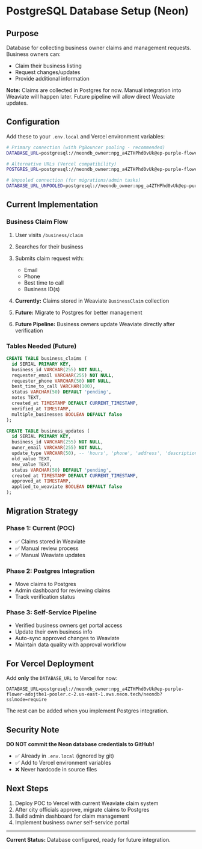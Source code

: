 # PostgreSQL Database Setup (Neon)

## Purpose

Database for collecting business owner claims and management requests. Business owners can:
- Claim their business listing
- Request changes/updates
- Provide additional information

**Note:** Claims are collected in Postgres for now. Manual integration into Weaviate will happen later. Future pipeline will allow direct Weaviate updates.

## Configuration

Add these to your `.env.local` and Vercel environment variables:

```bash
# Primary connection (with PgBouncer pooling - recommended)
DATABASE_URL=postgresql://neondb_owner:npg_a4ZTHPhd0vUk@ep-purple-flower-adojthe1-pooler.c-2.us-east-1.aws.neon.tech/neondb?sslmode=require

# Alternative URLs (Vercel compatibility)
POSTGRES_URL=postgresql://neondb_owner:npg_a4ZTHPhd0vUk@ep-purple-flower-adojthe1-pooler.c-2.us-east-1.aws.neon.tech/neondb?sslmode=require

# Unpooled connection (for migrations/admin tasks)
DATABASE_URL_UNPOOLED=postgresql://neondb_owner:npg_a4ZTHPhd0vUk@ep-purple-flower-adojthe1.c-2.us-east-1.aws.neon.tech/neondb?sslmode=require
```

## Current Implementation

### Business Claim Flow

1. User visits `/business/claim`
2. Searches for their business
3. Submits claim request with:
   - Email
   - Phone
   - Best time to call
   - Business ID(s)

4. **Currently:** Claims stored in Weaviate `BusinessClaim` collection
5. **Future:** Migrate to Postgres for better management
6. **Future Pipeline:** Business owners update Weaviate directly after verification

### Tables Needed (Future)

```sql
CREATE TABLE business_claims (
  id SERIAL PRIMARY KEY,
  business_id VARCHAR(255) NOT NULL,
  requester_email VARCHAR(255) NOT NULL,
  requester_phone VARCHAR(50) NOT NULL,
  best_time_to_call VARCHAR(100),
  status VARCHAR(50) DEFAULT 'pending',
  notes TEXT,
  created_at TIMESTAMP DEFAULT CURRENT_TIMESTAMP,
  verified_at TIMESTAMP,
  multiple_businesses BOOLEAN DEFAULT false
);

CREATE TABLE business_updates (
  id SERIAL PRIMARY KEY,
  business_id VARCHAR(255) NOT NULL,
  owner_email VARCHAR(255) NOT NULL,
  update_type VARCHAR(50), -- 'hours', 'phone', 'address', 'description'
  old_value TEXT,
  new_value TEXT,
  status VARCHAR(50) DEFAULT 'pending',
  created_at TIMESTAMP DEFAULT CURRENT_TIMESTAMP,
  approved_at TIMESTAMP,
  applied_to_weaviate BOOLEAN DEFAULT false
);
```

## Migration Strategy

### Phase 1: Current (POC)
- ✅ Claims stored in Weaviate
- ✅ Manual review process
- ✅ Manual Weaviate updates

### Phase 2: Postgres Integration
- Move claims to Postgres
- Admin dashboard for reviewing claims
- Track verification status

### Phase 3: Self-Service Pipeline
- Verified business owners get portal access
- Update their own business info
- Auto-sync approved changes to Weaviate
- Maintain data quality with approval workflow

## For Vercel Deployment

Add **only** the `DATABASE_URL` to Vercel for now:

```
DATABASE_URL=postgresql://neondb_owner:npg_a4ZTHPhd0vUk@ep-purple-flower-adojthe1-pooler.c-2.us-east-1.aws.neon.tech/neondb?sslmode=require
```

The rest can be added when you implement Postgres integration.

## Security Note

**DO NOT commit the Neon database credentials to GitHub!**
- ✅ Already in `.env.local` (ignored by git)
- ✅ Add to Vercel environment variables
- ❌ Never hardcode in source files

## Next Steps

1. Deploy POC to Vercel with current Weaviate claim system
2. After city officials approve, migrate claims to Postgres
3. Build admin dashboard for claim management
4. Implement business owner self-service portal

---

**Current Status:** Database configured, ready for future integration.

